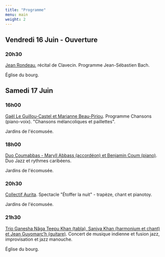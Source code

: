 ```yaml
---
title: "Programme"
menu: main
weight: 2
---
```


## Vendredi 16 Juin - Ouverture

### 20h30
[Jean Rondeau](../artistes/jean-rondeau/), récital de Clavecin. Programme Jean-Sébastien Bach. 

Église du bourg.

## Samedi 17 Juin

### 16h00
[Gaël Le Guillou-Castel et Marianne Beau-Piriou](../artistes/gael-marianne/). Programme Chansons
(piano-voix).
"Chansons mélancoliques et paillettes". 

Jardins de l'écomusée.

### 18h00
[Duo Coumabbas - Maryll Abbass (accordéon) et Benjamin Coum (piano)](../artistes/coumabbas/). Duo Jazz et rythmes caribéens.

Jardins de l'écomusée.

### 20h30
[Collectif Aurita](../artistes/collectif-aurita/). Spectacle "Étoffer la nuit" - trapèze, chant et pianotoy.

Jardins de l'écomusée.

### 21h30
[Trio Ganesha Nâga
Teepu Khan (tabla), Sanjya Khan (harmonium et chant) et Jean
Guyomarc’h (guitare)](../artistes/ganesha-naga/). Concert de musique indienne et fusion jazz, improvisation et
jazz manouche.

Église du bourg.


